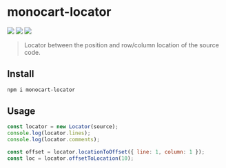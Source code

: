 # monocart-locator
[![](https://img.shields.io/npm/v/monocart-locator)](https://www.npmjs.com/package/monocart-locator)
[![](https://badgen.net/npm/dw/monocart-locator)](https://www.npmjs.com/package/monocart-locator)
![](https://img.shields.io/github/license/cenfun/monocart-locator)

> Locator between the position and row/column location of the source code.

## Install
```sh
npm i monocart-locator
```

## Usage
```js
const locator = new Locator(source);
console.log(locator.lines);
console.log(locator.comments);

const offset = locator.locationToOffset({ line: 1, column: 1 });
const loc = locator.offsetToLocation(10);
```